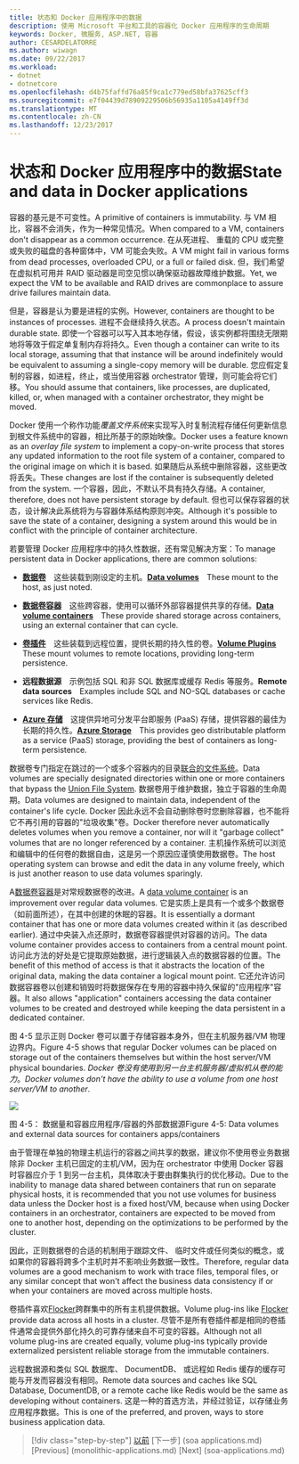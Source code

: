 ```yaml
---
title: 状态和 Docker 应用程序中的数据
description: 使用 Microsoft 平台和工具的容器化 Docker 应用程序的生命周期
keywords: Docker, 微服务, ASP.NET, 容器
author: CESARDELATORRE
ms.author: wiwagn
ms.date: 09/22/2017
ms.workload:
- dotnet
- dotnetcore
ms.openlocfilehash: d4b75faffd76a85f9ca1c779ed58bfa37625cff3
ms.sourcegitcommit: e7f04439d78909229506b56935a1105a4149ff3d
ms.translationtype: MT
ms.contentlocale: zh-CN
ms.lasthandoff: 12/23/2017
---
```

# <a name="state-and-data-in-docker-applications"></a><span data-ttu-id="9d4fb-104">状态和 Docker 应用程序中的数据</span><span class="sxs-lookup"><span data-stu-id="9d4fb-104">State and data in Docker applications</span></span>

<span data-ttu-id="9d4fb-105">容器的基元是不可变性。</span><span class="sxs-lookup"><span data-stu-id="9d4fb-105">A primitive of containers is immutability.</span></span> <span data-ttu-id="9d4fb-106">与 VM 相比，容器不会消失，作为一种常见情况。</span><span class="sxs-lookup"><span data-stu-id="9d4fb-106">When compared to a VM, containers don't disappear as a common occurrence.</span></span> <span data-ttu-id="9d4fb-107">在从死进程、 重载的 CPU 或完整或失败的磁盘的各种窗体中，VM 可能会失败。</span><span class="sxs-lookup"><span data-stu-id="9d4fb-107">A VM might fail in various forms from dead processes, overloaded CPU, or a full or failed disk.</span></span> <span data-ttu-id="9d4fb-108">但，我们希望在虚拟机可用并 RAID 驱动器是司空见惯以确保驱动器故障维护数据。</span><span class="sxs-lookup"><span data-stu-id="9d4fb-108">Yet, we expect the VM to be available and RAID drives are commonplace to assure drive failures maintain data.</span></span>

<span data-ttu-id="9d4fb-109">但是，容器是认为要是进程的实例。</span><span class="sxs-lookup"><span data-stu-id="9d4fb-109">However, containers are thought to be instances of processes.</span></span> <span data-ttu-id="9d4fb-110">进程不会继续持久状态。</span><span class="sxs-lookup"><span data-stu-id="9d4fb-110">A process doesn't maintain durable state.</span></span> <span data-ttu-id="9d4fb-111">即使一个容器可以写入其本地存储，假设，该实例都将围绕无限期地将等效于假定单复制内存将持久。</span><span class="sxs-lookup"><span data-stu-id="9d4fb-111">Even though a container can write to its local storage, assuming that that instance will be around indefinitely would be equivalent to assuming a single-copy memory will be durable.</span></span> <span data-ttu-id="9d4fb-112">您应假定复制的容器，如进程，终止，或当使用容器 orchestrator 管理，则可能会将它们移。</span><span class="sxs-lookup"><span data-stu-id="9d4fb-112">You should assume that containers, like processes, are duplicated, killed, or, when managed with a container orchestrator, they might be moved.</span></span>

<span data-ttu-id="9d4fb-113">Docker 使用一个称作功能*覆盖文件系统*来实现写入时复制流程存储任何更新信息到根文件系统中的容器，相比所基于的原始映像。</span><span class="sxs-lookup"><span data-stu-id="9d4fb-113">Docker uses a feature known as an *overlay file system* to implement a copy-on-write process that stores any updated information to the root file system of a container, compared to the original image on which it is based.</span></span> <span data-ttu-id="9d4fb-114">如果随后从系统中删除容器，这些更改将丢失。</span><span class="sxs-lookup"><span data-stu-id="9d4fb-114">These changes are lost if the container is subsequently deleted from the system.</span></span> <span data-ttu-id="9d4fb-115">一个容器，因此，不默认不具有持久存储。</span><span class="sxs-lookup"><span data-stu-id="9d4fb-115">A container, therefore, does not have persistent storage by default.</span></span> <span data-ttu-id="9d4fb-116">但也可以保存容器的状态，设计解决此系统将为与容器体系结构原则冲突。</span><span class="sxs-lookup"><span data-stu-id="9d4fb-116">Although it's possible to save the state of a container, designing a system around this would be in conflict with the principle of container architecture.</span></span>

<span data-ttu-id="9d4fb-117">若要管理 Docker 应用程序中的持久性数据，还有常见解决方案：</span><span class="sxs-lookup"><span data-stu-id="9d4fb-117">To manage persistent data in Docker applications, there are common solutions:</span></span>

-   <span data-ttu-id="9d4fb-118">[**数据卷**](https://docs.docker.com/engine/tutorials/dockervolumes/) 这些装载到刚设定的主机。</span><span class="sxs-lookup"><span data-stu-id="9d4fb-118">[**Data volumes**](https://docs.docker.com/engine/tutorials/dockervolumes/) These mount to the host, as just noted.</span></span>

-   <span data-ttu-id="9d4fb-119">[**数据卷容器**](https://docs.docker.com/engine/tutorials/dockervolumes/#/creating-and-mounting-a-data-volume-container) 这些跨容器，使用可以循环外部容器提供共享的存储。</span><span class="sxs-lookup"><span data-stu-id="9d4fb-119">[**Data volume containers**](https://docs.docker.com/engine/tutorials/dockervolumes/#/creating-and-mounting-a-data-volume-container) These provide shared storage across containers, using an external container that can cycle.</span></span>

-   <span data-ttu-id="9d4fb-120">[**卷插件**](https://docs.docker.com/engine/tutorials/dockervolumes/#/mount-a-shared-storage-volume-as-a-data-volume) 这些装载到远程位置，提供长期的持久性的卷。</span><span class="sxs-lookup"><span data-stu-id="9d4fb-120">[**Volume Plugins**](https://docs.docker.com/engine/tutorials/dockervolumes/#/mount-a-shared-storage-volume-as-a-data-volume) These mount volumes to remote locations, providing long-term persistence.</span></span>

-   <span data-ttu-id="9d4fb-121">**远程数据源** 示例包括 SQL 和非 SQL 数据库或缓存 Redis 等服务。</span><span class="sxs-lookup"><span data-stu-id="9d4fb-121">**Remote data sources** Examples include SQL and NO-SQL databases or cache services like Redis.</span></span>

-   <span data-ttu-id="9d4fb-122">[**Azure 存储**](https://docs.microsoft.com/azure/storage/) 这提供异地可分发平台即服务 (PaaS) 存储，提供容器的最佳为长期的持久性。</span><span class="sxs-lookup"><span data-stu-id="9d4fb-122">[**Azure Storage**](https://docs.microsoft.com/azure/storage/) This provides geo distributable platform as a service (PaaS) storage, providing the best of containers as long-term persistence.</span></span>

<span data-ttu-id="9d4fb-123">数据卷专门指定在跳过的一个或多个容器内的目录[联合的文件系统](https://docs.docker.com/v1.8/reference/glossary#union-file-system)。</span><span class="sxs-lookup"><span data-stu-id="9d4fb-123">Data volumes are specially designated directories within one or more containers that bypass the [Union File System](https://docs.docker.com/v1.8/reference/glossary#union-file-system).</span></span> <span data-ttu-id="9d4fb-124">数据卷用于维护数据，独立于容器的生命周期。</span><span class="sxs-lookup"><span data-stu-id="9d4fb-124">Data volumes are designed to maintain data, independent of the container's life cycle.</span></span> <span data-ttu-id="9d4fb-125">Docker 因此永远不会自动删除卷时您删除容器，也不能将它不再引用的容器的"垃圾收集"卷。</span><span class="sxs-lookup"><span data-stu-id="9d4fb-125">Docker therefore never automatically deletes volumes when you remove a container, nor will it "garbage collect" volumes that are no longer referenced by a container.</span></span> <span data-ttu-id="9d4fb-126">主机操作系统可以浏览和编辑中的任何卷的数据自由，这是另一个原因应谨慎使用数据卷。</span><span class="sxs-lookup"><span data-stu-id="9d4fb-126">The host operating system can browse and edit the data in any volume freely, which is just another reason to use data volumes sparingly.</span></span>

<span data-ttu-id="9d4fb-127">A[数据卷容器](https://docs.docker.com/v1.8/userguide/dockervolumes/)是对常规数据卷的改进。</span><span class="sxs-lookup"><span data-stu-id="9d4fb-127">A [data volume container](https://docs.docker.com/v1.8/userguide/dockervolumes/) is an improvement over regular data volumes.</span></span> <span data-ttu-id="9d4fb-128">它是实质上是具有一个或多个数据卷 （如前面所述），在其中创建的休眠的容器。</span><span class="sxs-lookup"><span data-stu-id="9d4fb-128">It is essentially a dormant container that has one or more data volumes created within it (as described earlier).</span></span> <span data-ttu-id="9d4fb-129">通过中央装入点还原时，数据卷容器提供对容器的访问。</span><span class="sxs-lookup"><span data-stu-id="9d4fb-129">The data volume container provides access to containers from a central mount point.</span></span> <span data-ttu-id="9d4fb-130">访问此方法的好处是它提取原始数据，进行逻辑装入点的数据容器的位置。</span><span class="sxs-lookup"><span data-stu-id="9d4fb-130">The benefit of this method of access is that it abstracts the location of the original data, making the data container a logical mount point.</span></span> <span data-ttu-id="9d4fb-131">它还允许访问数据容器卷以创建和销毁时将数据保存在专用的容器中持久保留的"应用程序"容器。</span><span class="sxs-lookup"><span data-stu-id="9d4fb-131">It also allows "application" containers accessing the data container volumes to be created and destroyed while keeping the data persistent in a dedicated container.</span></span>

<span data-ttu-id="9d4fb-132">图 4-5 显示正则 Docker 卷可以置于存储容器本身外，但在主机服务器/VM 物理边界内。</span><span class="sxs-lookup"><span data-stu-id="9d4fb-132">Figure 4-5 shows that regular Docker volumes can be placed on storage out of the containers themselves but within the host server/VM physical boundaries.</span></span> <span data-ttu-id="9d4fb-133">*Docker 卷没有使用到另一台主机服务器/虚拟机从卷的能力*。</span><span class="sxs-lookup"><span data-stu-id="9d4fb-133">*Docker volumes don't have the ability to use a volume from one host server/VM to another*.</span></span>

![](./media/image5.png)

<span data-ttu-id="9d4fb-134">图 4-5： 数据量和容器应用程序/容器的外部数据源</span><span class="sxs-lookup"><span data-stu-id="9d4fb-134">Figure 4-5: Data volumes and external data sources for containers apps/containers</span></span>

<span data-ttu-id="9d4fb-135">由于管理在单独的物理主机运行的容器之间共享的数据，建议你不使用卷业务数据除非 Docker 主机已固定的主机/VM，因为在 orchestrator 中使用 Docker 容器时容器应介于 1 到另一台主机，具体取决于要由群集执行的优化移动。</span><span class="sxs-lookup"><span data-stu-id="9d4fb-135">Due to the inability to manage data shared between containers that run on separate physical hosts, it is recommended that you not use volumes for business data unless the Docker host is a fixed host/VM, because when using Docker containers in an orchestrator, containers are expected to be moved from one to another host, depending on the optimizations to be performed by the cluster.</span></span>

<span data-ttu-id="9d4fb-136">因此，正则数据卷的合适的机制用于跟踪文件、 临时文件或任何类似的概念，或如果你的容器将跨多个主机时并不影响业务数据一致性。</span><span class="sxs-lookup"><span data-stu-id="9d4fb-136">Therefore, regular data volumes are a good mechanism to work with trace files, temporal files, or any similar concept that won't affect the business data consistency if or when your containers are moved across multiple hosts.</span></span>

<span data-ttu-id="9d4fb-137">卷插件喜欢[Flocker](https://clusterhq.com/flocker/)跨群集中的所有主机提供数据。</span><span class="sxs-lookup"><span data-stu-id="9d4fb-137">Volume plug-ins like [Flocker](https://clusterhq.com/flocker/) provide data across all hosts in a cluster.</span></span> <span data-ttu-id="9d4fb-138">尽管不是所有卷插件都是相同的卷插件通常会提供外部化持久的可靠存储来自不可变的容器。</span><span class="sxs-lookup"><span data-stu-id="9d4fb-138">Although not all volume plug-ins are created equally, volume plug-ins typically provide externalized persistent reliable storage from the immutable containers.</span></span>

<span data-ttu-id="9d4fb-139">远程数据源和类似 SQL 数据库、 DocumentDB、 或远程如 Redis 缓存的缓存可能与开发而容器没有相同。</span><span class="sxs-lookup"><span data-stu-id="9d4fb-139">Remote data sources and caches like SQL Database, DocumentDB, or a remote cache like Redis would be the same as developing without containers.</span></span> <span data-ttu-id="9d4fb-140">这是一种的首选方法，并经过验证，以存储业务应用程序数据。</span><span class="sxs-lookup"><span data-stu-id="9d4fb-140">This is one of the preferred, and proven, ways to store business application data.</span></span>


>[!div class="step-by-step"]
<span data-ttu-id="9d4fb-141">[以前](整体-applications.md) [下一步] (soa applications.md)</span><span class="sxs-lookup"><span data-stu-id="9d4fb-141">[Previous] (monolithic-applications.md) [Next] (soa-applications.md)</span></span>
